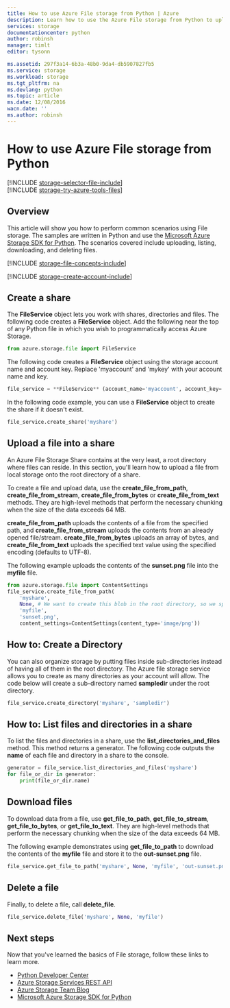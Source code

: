 ```yaml
---
title: How to use Azure File storage from Python | Azure
description: Learn how to use the Azure File storage from Python to upload, list, download, and delete files.
services: storage
documentationcenter: python
author: robinsh
manager: timlt
editor: tysonn

ms.assetid: 297f3a14-6b3a-48b0-9da4-db5907827fb5
ms.service: storage
ms.workload: storage
ms.tgt_pltfrm: na
ms.devlang: python
ms.topic: article
ms.date: 12/08/2016
wacn.date: ''
ms.author: robinsh
---
```


# How to use Azure File storage from Python

[!INCLUDE [storage-selector-file-include](../../includes/storage-selector-file-include.md)]
<br/>
[!INCLUDE [storage-try-azure-tools-files](../../includes/storage-try-azure-tools-files.md)]

## Overview
This article will show you how to perform common scenarios using File storage. The samples are written in Python and use the [Microsoft Azure Storage SDK for Python]. The scenarios covered include uploading, listing, downloading, and deleting files.

[!INCLUDE [storage-file-concepts-include](../../includes/storage-file-concepts-include.md)]

[!INCLUDE [storage-create-account-include](../../includes/storage-create-account-include.md)]

## Create a share
The **FileService** object lets you work with shares, directories and files. The following code creates a **FileService** object. Add the following near the top of any Python file in which you wish to programmatically access Azure Storage.

```python
from azure.storage.file import FileService
```

The following code creates a **FileService** object using the storage account name and account key.  Replace 'myaccount' and 'mykey' with your account name and key.

```python
file_service = **FileService** (account_name='myaccount', account_key='mykey',endpoint_suffix='core.chinacloudapi.cn')
```

In the following code example, you can use a **FileService** object to create the share if it doesn't exist.

```python
file_service.create_share('myshare')
```

## Upload a file into a share

An Azure File Storage Share contains at the very least, a root directory where files can reside. In this section, you'll learn how to upload a file from local storage onto the root directory of a share.

To create a file and upload data, use the **create\_file\_from\_path**, **create\_file\_from\_stream**, **create\_file\_from\_bytes** or **create\_file\_from\_text** methods. They are high-level methods that perform the necessary chunking when the size of the data exceeds 64 MB.

**create\_file\_from\_path** uploads the contents of a file from the specified path, and **create\_file\_from\_stream** uploads the contents from an already opened file/stream. **create\_file\_from\_bytes** uploads an array of bytes, and **create\_file\_from\_text** uploads the specified text value using the specified encoding (defaults to UTF-8).

The following example uploads the contents of the **sunset.png** file into the **myfile** file.

```python
from azure.storage.file import ContentSettings
file_service.create_file_from_path(
    'myshare',
    None, # We want to create this blob in the root directory, so we specify None for the directory_name
    'myfile',
    'sunset.png',
    content_settings=ContentSettings(content_type='image/png'))
```

## How to: Create a Directory

You can also organize storage by putting files inside sub-directories instead of having all of them in the root directory. The Azure file storage service allows you to create as many directories as your account will allow. The code below will create a sub-directory named **sampledir** under the root directory.

```python
file_service.create_directory('myshare', 'sampledir')
```

## How to: List files and directories in a share

To list the files and directories in a share, use the **list\_directories\_and\_files** method. This method returns a generator. The following code outputs the **name** of each file and directory in a share to the console.

```python
generator = file_service.list_directories_and_files('myshare')
for file_or_dir in generator:
    print(file_or_dir.name)
```

## Download files

To download data from a file, use **get\_file\_to\_path**, **get\_file\_to\_stream**, **get\_file\_to\_bytes**, or **get\_file\_to\_text**. They are high-level methods that perform the necessary chunking when the size of the data exceeds 64 MB.

The following example demonstrates using **get\_file\_to\_path** to download the contents of the **myfile** file and store it to the **out-sunset.png** file.

```python
file_service.get_file_to_path('myshare', None, 'myfile', 'out-sunset.png')
```

## Delete a file

Finally, to delete a file, call **delete_file**.

```python
file_service.delete_file('myshare', None, 'myfile')
```

## Next steps

Now that you've learned the basics of File storage, follow these links
to learn more.

- [Python Developer Center](/develop/python/)
- [Azure Storage Services REST API](http://msdn.microsoft.com/zh-cn/library/azure/dd179355)
- [Azure Storage Team Blog]
- [Microsoft Azure Storage SDK for Python]

[Azure Storage Team Blog]: http://blogs.msdn.com/b/windowsazurestorage/
[Microsoft Azure Storage SDK for Python]: https://github.com/Azure/azure-storage-python